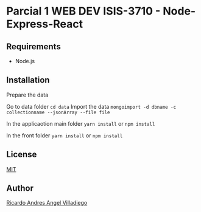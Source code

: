 # Parcial 1 WEB DEV ISIS-3710 - Node-Express-React

## Requirements
* Node.js

## Installation
Prepare the data

Go to data folder
`cd data`
Import the data
`mongoimport -d dbname -c collectionname --jsonArray --file file`

In the applicaotion main folder
`yarn install` or `npm install`

In the front folder
`yarn install` or `npm install`

## License
[MIT](https://github.com/rangel10/parcial1WEB/blob/master/LICENSE)

## Author
[Ricardo Andres Angel Villadiego](https://github.com/rangel10)